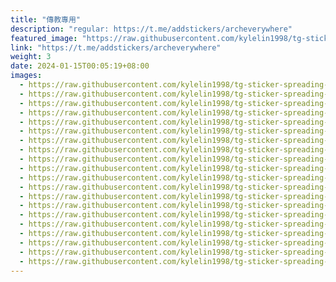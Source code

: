 ```yaml
---
title: "傳教專用"
description: "regular: https://t.me/addstickers/archeverywhere"
featured_image: "https://raw.githubusercontent.com/kylelin1998/tg-sticker-spreading-worldwide-images/main/img/1452059b-eb06-438e-ace1-e54f6dbf9b51.jpg"
link: "https://t.me/addstickers/archeverywhere"
weight: 3
date: 2024-01-15T00:05:19+08:00
images:
  - https://raw.githubusercontent.com/kylelin1998/tg-sticker-spreading-worldwide-images/main/img/1452059b-eb06-438e-ace1-e54f6dbf9b51.jpg
  - https://raw.githubusercontent.com/kylelin1998/tg-sticker-spreading-worldwide-images/main/img/e6837886-8aec-4fd0-a8c6-ff533d401ab8.jpg
  - https://raw.githubusercontent.com/kylelin1998/tg-sticker-spreading-worldwide-images/main/img/87a210d7-f72c-4c98-adaf-2d5851ee4f06.jpg
  - https://raw.githubusercontent.com/kylelin1998/tg-sticker-spreading-worldwide-images/main/img/2e23e5af-f96f-4ad4-ae5e-ecfef2dc4e10.jpg
  - https://raw.githubusercontent.com/kylelin1998/tg-sticker-spreading-worldwide-images/main/img/0c5437e5-f5dc-49dd-9cfb-3b1066a6d662.jpg
  - https://raw.githubusercontent.com/kylelin1998/tg-sticker-spreading-worldwide-images/main/img/103946a6-8c15-45f8-a403-85c95d17adae.jpg
  - https://raw.githubusercontent.com/kylelin1998/tg-sticker-spreading-worldwide-images/main/img/8ea10cf1-2655-430c-8106-0e90f3f41a06.jpg
  - https://raw.githubusercontent.com/kylelin1998/tg-sticker-spreading-worldwide-images/main/img/40727604-ad68-400e-93e9-cea4e71830be.jpg
  - https://raw.githubusercontent.com/kylelin1998/tg-sticker-spreading-worldwide-images/main/img/7ef0518a-5d80-4cc7-b283-773566414f58.jpg
  - https://raw.githubusercontent.com/kylelin1998/tg-sticker-spreading-worldwide-images/main/img/c4fcce44-279b-4647-9509-23509e944c39.jpg
  - https://raw.githubusercontent.com/kylelin1998/tg-sticker-spreading-worldwide-images/main/img/cc4f8cdf-8949-4991-b335-be0ca3035890.jpg
  - https://raw.githubusercontent.com/kylelin1998/tg-sticker-spreading-worldwide-images/main/img/bc6d36e9-d6d4-4c2c-86c0-2bbd880fd827.jpg
  - https://raw.githubusercontent.com/kylelin1998/tg-sticker-spreading-worldwide-images/main/img/c5a3c540-7f32-4716-a06d-0eebc960b855.jpg
  - https://raw.githubusercontent.com/kylelin1998/tg-sticker-spreading-worldwide-images/main/img/238240ec-bf48-429b-b7d1-cbe041a1ae95.jpg
  - https://raw.githubusercontent.com/kylelin1998/tg-sticker-spreading-worldwide-images/main/img/5ca0a2ac-d5e3-4e6a-b5ff-0ab765acde85.jpg
  - https://raw.githubusercontent.com/kylelin1998/tg-sticker-spreading-worldwide-images/main/img/8448037b-4bc4-4481-aaec-920d3f2de9c1.jpg
  - https://raw.githubusercontent.com/kylelin1998/tg-sticker-spreading-worldwide-images/main/img/204137a8-847d-4c3e-afde-b03fdda7fccb.jpg
  - https://raw.githubusercontent.com/kylelin1998/tg-sticker-spreading-worldwide-images/main/img/76b29b9f-666a-4a79-b626-82680b4e83f3.jpg
  - https://raw.githubusercontent.com/kylelin1998/tg-sticker-spreading-worldwide-images/main/img/5cf763d5-1ef2-44fa-9eeb-4ffccb0e5dd4.jpg
  - https://raw.githubusercontent.com/kylelin1998/tg-sticker-spreading-worldwide-images/main/img/f003cdf4-4af2-4053-8301-617b791d7931.jpg
---
```

